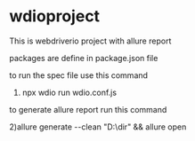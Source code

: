 # wdioproject
This is webdriverio project with allure report 

packages are define in package.json file

to run the spec file use this command
1) npx wdio run wdio.conf.js

to generate allure report run this command

2)allure generate  --clean "D:\dir" && allure open

